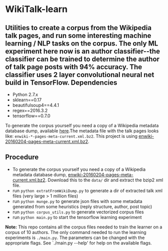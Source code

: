 # WikiTalk-learn
Utilities to create a corpus from the Wikipedia talk pages, and run some interesting machine learning / NLP tasks on the corpus. The only ML experiment here now is an author classifier--the classifier can be trained to determine the author of talk page posts with 94% accuracy. The classifier uses 2 layer convolutional neural net build in TensorFlow.
Dependencies
------------
* Python 2.7.x
* sklearn==0.17
* beautifulsoup4==4.4.1
* regex==2016.3.2
* tensorflow==0.7.0

To generate the corpus yourself you need a copy of a Wikipedia metadata database dump, available [here](https://dumps.wikimedia.org/enwiki/).The metadata file with the talk pages looks like: `enwiki-*-pages-meta-current.xml.bz2`. This project is using [enwiki-20160204-pages-meta-current.xml.bz2](https://dumps.wikimedia.org/enwiki/20160204/).

Procedure
---------

* To generate the corpus yourself you need a copy of a Wikipedia metadata database dump, [enwiki-20160204-pages-meta-current.xml.bz2](https://dumps.wikimedia.org/enwiki/20160204/). Download this to the `data/` dir and extract the bzip2 xml file.
* run `python extratFromWikiDump.py` to generate a dir of extracted talk xml files (very large > 1 million files)
* run `python munge.py` to generate json files with some metadata generated from some heuristics (reply structure, author, post topic)
* run `python corpus_utils.py` to generate vectorized corpus files
* run `python main.py` to start the tensorflow learning experiment


**Note:** This repo contains all the corpus files needed to train the learner on a corpus of 10 authors. The only command needed to run the learning experiments is `./main.py`. The parameters can be changed with the appropriate flags. See `./main.py --help' for help on the available flags. 